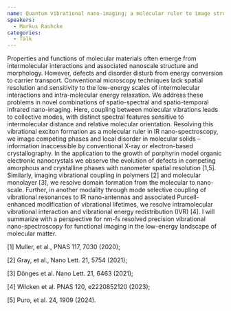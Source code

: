 ```yaml
---
name: Quantum vibrational nano-imaging; a molecular ruler to image structure, coupling, and disorder in molecular materials
speakers:
  - Markus Rashcke
categories:
  - Talk
---
```

Properties and functions of molecular materials often emerge from intermolecular interactions and associated nanoscale structure and morphology. However, defects and disorder disturb from energy conversion to carrier transport. Conventional microscopy techniques lack spatial resolution and sensitivity to the low-energy scales of intermolecular interactions and intra-molecular energy relaxation. We address these problems in novel combinations of spatio-spectral and spatio-temporal infrared nano-imaging. Here, coupling between molecular vibrations leads to collective modes, with distinct spectral features sensitive to intermolecular distance and relative molecular orientation. Resolving this vibrational exciton formation as a molecular ruler in IR nano-spectroscopy, we image competing phases and local disorder in molecular solids – information inaccessible by conventional X-ray or electron-based crystallography. In the application to the growth of porphyrin model organic electronic nanocrystals we observe the evolution of defects in competing amorphous and crystalline phases with nanometer spatial resolution [1,5]. Similarly, imaging vibrational coupling in polymers [2] and molecular monolayer [3], we resolve domain formation from the molecular to nano-scale. Further, in another modality through mode selective coupling of vibrational resonances to IR nano-antennas and associated Purcell-enhanced modification of vibrational lifetimes, we resolve intramolecular vibrational interaction and vibrational energy redistribution (IVR) [4]. I will summarize with a perspective for nm-fs resolved precision vibrational nano-spectroscopy for functional imaging in the low-energy landscape of molecular matter.

[1] Muller, et al., PNAS 117, 7030 (2020); 

[2] Gray, et al., Nano Lett. 21, 5754 (2021);

[3] Dönges et al. Nano Lett. 21, 6463 (2021);

[4] Wilcken et al. PNAS 120, e2220852120 (2023);  

[5] Puro, et al. 24, 1909 (2024).

